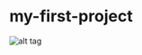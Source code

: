 # my-first-project

![alt tag](https://scontent.fhan5-7.fna.fbcdn.net/v/t1.0-9/49199963_1105122706326041_9052346666761322496_n.jpg?_nc_cat=103&_nc_oc=AQntXTfRxL6Fm0Tf5cqojpEzm39Le7fKUq-myhcywNj4FUW20fmcQD2bZPL7CkN-4qs&_nc_ht=scontent.fhan5-7.fna&oh=7664c1acf4159349038b963cae3cab3a&oe=5D4F904F)
